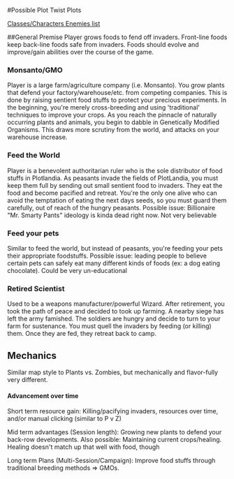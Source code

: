 #Possible Plot Twist Plots

[Classes/Characters Enemies list](https://docs.google.com/spreadsheets/d/1kaomcQkceVAOTYUQdjRibMUL1o5Nvny7AD1YXOAce5M/edit#gid=0)

##General Premise
Player grows foods to fend off invaders. Front-line foods keep back-line foods safe from invaders. Foods should evolve and improve/gain abilities over the course of the game.

### Monsanto/GMO
Player is a large farm/agriculture company (i.e. Monsanto). You grow plants that defend your factory/warehouse/etc. from competing companies.
This is done by raising sentient food stuffs to protect your precious experiments. In the beginning, you're merely cross-breeding and using 'traditional' techniques to improve your crops.
As you reach the pinnacle of naturally occurring plants and animals, you begin to dabble in Genetically Modified Organisms. This draws more scrutiny from the world, and attacks on your warehouse increase.

### Feed the World
Player is a benevolent authoritarian ruler who is the sole distributor of food stuffs in Plotlandia. As peasants invade the fields of PlotLandia, you must keep them full by sending out small sentient food to invaders.
They eat the food and become pacified and retreat. You're the only one alive who can avoid the temptation of eating the next days seeds, so you must guard them carefully, out of reach of the hungry peasants.
Possible issue: Billionaire "Mr. Smarty Pants" ideology is kinda dead right now. Not very believable

### Feed your pets
Similar to feed the world, but instead of peasants, you're feeding your pets their appropriate foodstuffs. 
Possible issue: leading people to believe certain pets can safely eat many different kinds of foods (ex: a dog eating chocolate). Could be very un-educational

### Retired Scientist
Used to be a weapons manufacturer/powerful Wizard. After retirement, you took the path of peace and decided to took up farming. A nearby siege has left the army famished. The soldiers are hungry and decide to turn to your farm for sustenance. You must quell the invaders by feeding (or killing) them. 
Once they are fed, they retreat back to camp.

## Mechanics
Similar map style to Plants vs. Zombies, but mechanically and flavor-fully very different.

#### Advancement over time
Short term resource gain: Killing/pacifying invaders, resources over time, and/or manual clicking (similar to P v Z)

Mid term advantages (Session length): Growing new plants to defend your back-row developments. Also possible: Maintaining current crops/healing. Healing doesn't match up that well with food, though

Long term Plans (Multi-Session/Campaign): Improve food stuffs through traditional breeding methods => GMOs. 